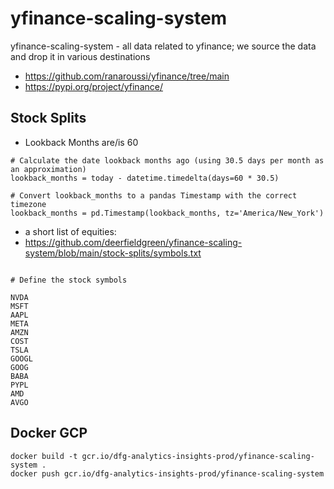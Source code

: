 # yfinance-scaling-system
yfinance-scaling-system - all data related to yfinance; we source the data and drop it in various destinations



- https://github.com/ranaroussi/yfinance/tree/main
- https://pypi.org/project/yfinance/




## Stock Splits 
- Lookback Months are/is 60

```
# Calculate the date lookback months ago (using 30.5 days per month as an approximation)
lookback_months = today - datetime.timedelta(days=60 * 30.5)

# Convert lookback_months to a pandas Timestamp with the correct timezone
lookback_months = pd.Timestamp(lookback_months, tz='America/New_York')
```

- a short list of equities: 
- https://github.com/deerfieldgreen/yfinance-scaling-system/blob/main/stock-splits/symbols.txt
```

# Define the stock symbols

NVDA
MSFT
AAPL
META
AMZN
COST
TSLA
GOOGL
GOOG
BABA
PYPL
AMD
AVGO

```

## Docker GCP 

```
docker build -t gcr.io/dfg-analytics-insights-prod/yfinance-scaling-system .
docker push gcr.io/dfg-analytics-insights-prod/yfinance-scaling-system
```
